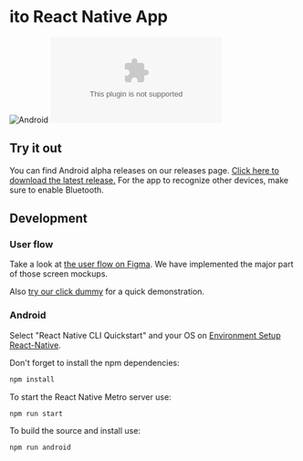 # ito React Native App
![Android](https://github.com/ito-org/react-native-app/workflows/Android/badge.svg) 
[![Downloads](https://img.shields.io/github/downloads/ito-org/react-native-app/latest/app-release.apk)](https://github.com/ito-org/react-native-app/releases/latest/download/app-release.apk)

## Try it out
You can find Android alpha releases on our releases page. [Click here to download the latest release.](https://github.com/ito-org/react-native-app/releases/latest/download/app-release.apk) For the app to recognize other devices, make sure to enable Bluetooth.

## Development
### User flow

Take a look at [the user flow on Figma](https://www.figma.com/file/fcDmzECUHFCrem9NBrzZSv/Ito-App?node-id=225%3A218). We have implemented the major part of those screen mockups.

Also [try our click dummy](https://www.figma.com/proto/fcDmzECUHFCrem9NBrzZSv/Ito-App?node-id=225%3A245&viewport=994%2C417%2C0.3995259702205658&scaling=scale-down) for a quick demonstration.

### Android
Select "React Native CLI Quickstart" and your OS on [Environment Setup React-Native](https://reactnative.dev/docs/environment-setup).

Don't forget to install the npm dependencies:
```bash
npm install
```

To start the React Native Metro server use:
```bash
npm run start
```

To build the source and install use:
```bash
npm run android
```
